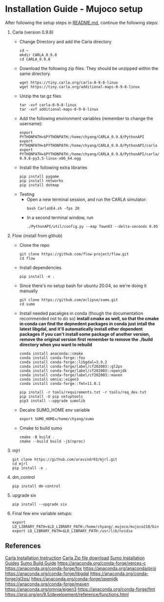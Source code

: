 # Installation Guide - Mujoco setup

After following the setup steps in [README.md](./README.md), continue the following steps:

1. Carla (version 0.9.8)
    - Change Directory and add the Carla directory
        ```
        cd ~
        mkdir CARLA_0.9.8
        cd CARLA_0.9.8
        ```
    - Download the following zip files. They should be unzipped within the same directory.
        ```
        wget https://tiny.carla.org/carla-0-9-8-linux
        wget https://tiny.carla.org/additional-maps-0-9-8-linux
        ```
    - Unzip the tar.gz files
        ```
        tar -xvf carla-0-9-8-linux
        tar -xvf additional-maps-0-9-8-linux
        ```
    - Add the following environment variables (remember to change the username):
        ```
        export PYTHONPATH=$PYTHONPATH:/home/chyang/CARLA_0.9.8/PythonAPI
        export PYTHONPATH=$PYTHONPATH:/home/chyang/CARLA_0.9.8/PythonAPI/carla
        export PYTHONPATH=$PYTHONPATH:/home/chyang/CARLA_0.9.8/PythonAPI/carla/dist/carla-0.9.8-py3.5-linux-x86_64.egg
        ```
    - Install the following extra libraries
        ```
        pip install pygame
        pip install networkx
        pip install dotmap
        ```
    - Testing
        - Open a new terminal session, and run the CARLA simulator:
            ```
            bash CarlaUE4.sh -fps 20
            ```
        - In a second terminal window, run
            ```
            ./PythonAPI/util/config.py --map Town03 --delta-seconds 0.05
            ```

2. Flow (install from github)
    - Clone the repo
        ```
        git clone https://github.com/flow-project/flow.git
        cd flow
        ```
    - Install dependencies 
        ```
        pip install -e .
        ```
    - Since there's no setup bash for ubuntu 20.04, so we're doing it manually
        ```
        git clone https://github.com/eclipse/sumo.git
        cd sumo
        ```
    - Install needed pacakges in conda (though the documentation recommended not to do so)
        **install cmake as well, so that the cmake in conda can find the depnedent packages in conda**
        **just intall the latest libgdal, and it'll automatically install other dependent packages**
        **if you can't install some package of another version, remove the original version first**
        **remember to remove the ./build directory when you want to rebuild**
        ```
        conda install anaconda::cmake
        conda install conda-forge::fox
        conda install conda-forge::libgdal=3.9.2
        conda install conda-forge/label/cf202003::gl2ps
        conda install conda-forge/label/cf202003::openjdk
        conda install conda-forge/label/cf202003::maven
        conda install omnia::eigen3
        conda install conda-forge::fmt=11.0.1
        
        pip install -r tools/requirements.txt -r tools/req_dev.txt
        pip install -U pip setuptools   
        pip3 install --upgrade sumolib
        ```
    - Decalre SUMO_HOME env variable
        ```
        export SUMO_HOME=/home/chyang/sumo
        ```
    - Cmake to build sumo
        ```
        cmake -B build .
        cmake --build build -j$(nproc)
        ```

3. mjrl
    ```
    git clone https://github.com/aravindr93/mjrl.git
    cd mjrl
    pip install -e .
    ```
4. dm_control
    ```
    pip install dm-control
    ```
5. upgrade six
    ```
    pip install --upgrade six
    ```
5. Final few env variable setups:
    ```
    export LD_LIBRARY_PATH=$LD_LIBRARY_PATH:/home/chyang/.mujoco/mujoco210/bin
    export LD_LIBRARY_PATH=$LD_LIBRARY_PATH:/usr/lib/nvidia
    ```

## References
[Carla Installation Instruction](https://github.com/Farama-Foundation/d4rl/wiki/CARLA-Setup)
[Carla Zip file download](https://github.com/carla-simulator/carla/releases/tag/0.9.8/)
[Sumo Installation Guides](https://flow.readthedocs.io/en/latest/flow_setup.html#optional-direct-install-of-sumo-from-github)
[Sumo Build Guide](https://sumo.dlr.de/docs/Installing/Linux_Build.html)
https://anaconda.org/conda-forge/xerces-c
https://anaconda.org/conda-forge/fox
https://anaconda.org/anaconda/proj
https://anaconda.org/conda-forge/libgdal
https://anaconda.org/conda-forge/gl2ps/
https://anaconda.org/conda-forge/openjdk
https://anaconda.org/conda-forge/maven
https://anaconda.org/omnia/eigen3
https://anaconda.org/conda-forge/fmt
https://proj.org/en/9.5/development/reference/functions.html